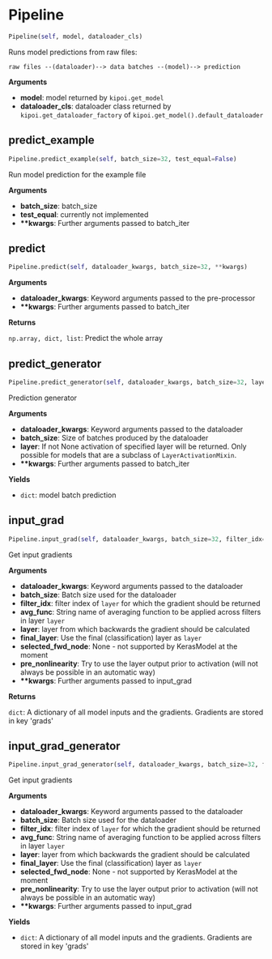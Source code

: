 <h1 id="kipoi.pipeline.Pipeline">Pipeline</h1>

```python
Pipeline(self, model, dataloader_cls)
```
Runs model predictions from raw files:

```
raw files --(dataloader)--> data batches --(model)--> prediction
```

__Arguments__

- __model__: model returned by `kipoi.get_model`
- __dataloader_cls__: dataloader class returned by `kipoi.get_dataloader_factory`
        of `kipoi.get_model().default_dataloader`

<h2 id="kipoi.pipeline.Pipeline.predict_example">predict_example</h2>

```python
Pipeline.predict_example(self, batch_size=32, test_equal=False)
```
Run model prediction for the example file

__Arguments__

- __batch_size__: batch_size
- __test_equal__: currently not implemented
- __**kwargs__: Further arguments passed to batch_iter

<h2 id="kipoi.pipeline.Pipeline.predict">predict</h2>

```python
Pipeline.predict(self, dataloader_kwargs, batch_size=32, **kwargs)
```

__Arguments__

- __dataloader_kwargs__: Keyword arguments passed to the pre-processor
- __**kwargs__: Further arguments passed to batch_iter

__Returns__

`np.array, dict, list`: Predict the whole array

<h2 id="kipoi.pipeline.Pipeline.predict_generator">predict_generator</h2>

```python
Pipeline.predict_generator(self, dataloader_kwargs, batch_size=32, layer=None, **kwargs)
```
Prediction generator

__Arguments__

- __dataloader_kwargs__: Keyword arguments passed to the dataloader
- __batch_size__: Size of batches produced by the dataloader
- __layer__: If not None activation of specified layer will be returned. Only possible for models that are a
    subclass of `LayerActivationMixin`.
- __**kwargs__: Further arguments passed to batch_iter

__Yields__

- `dict`: model batch prediction

<h2 id="kipoi.pipeline.Pipeline.input_grad">input_grad</h2>

```python
Pipeline.input_grad(self, dataloader_kwargs, batch_size=32, filter_idx=None, avg_func=None, layer=None, final_layer=True, selected_fwd_node=None, pre_nonlinearity=False, **kwargs)
```
Get input gradients

__Arguments__

- __dataloader_kwargs__: Keyword arguments passed to the dataloader
- __batch_size__: Batch size used for the dataloader
- __filter_idx__: filter index of `layer` for which the gradient should be returned
- __avg_func__: String name of averaging function to be applied across filters in layer `layer`
- __layer__: layer from which backwards the gradient should be calculated
- __final_layer__: Use the final (classification) layer as `layer`
- __selected_fwd_node__: None - not supported by KerasModel at the moment
- __pre_nonlinearity__: Try to use the layer output prior to activation (will not always be possible in an
    automatic way)
- __**kwargs__: Further arguments passed to input_grad

__Returns__

`dict`: A dictionary of all model inputs and the gradients. Gradients are stored in key 'grads'

<h2 id="kipoi.pipeline.Pipeline.input_grad_generator">input_grad_generator</h2>

```python
Pipeline.input_grad_generator(self, dataloader_kwargs, batch_size=32, filter_idx=None, avg_func=None, layer=None, final_layer=True, selected_fwd_node=None, pre_nonlinearity=False, **kwargs)
```
Get input gradients

__Arguments__

- __dataloader_kwargs__: Keyword arguments passed to the dataloader
- __batch_size__: Batch size used for the dataloader
- __filter_idx__: filter index of `layer` for which the gradient should be returned
- __avg_func__: String name of averaging function to be applied across filters in layer `layer`
- __layer__: layer from which backwards the gradient should be calculated
- __final_layer__: Use the final (classification) layer as `layer`
- __selected_fwd_node__: None - not supported by KerasModel at the moment
- __pre_nonlinearity__: Try to use the layer output prior to activation (will not always be possible in an
    automatic way)
- __**kwargs__: Further arguments passed to input_grad

__Yields__

- `dict`: A dictionary of all model inputs and the gradients. Gradients are stored in key 'grads'

